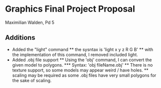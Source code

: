 # Graphics Final Project Proposal

Maximilian Walden, Pd 5

## Additions

* Added the "light" command
 ** the sysntax is 'light x y z R G B'
 ** with the implementation of this command, I removed included light.
* Added .obj file support
 ** Using the 'obj' command, I can convert the given model to polygons.
  *** Syntax: 'obj fileName.obj'
 ** There is no texture support, so some models may appear weird / have holes.
 ** scaling may be required as some .obj files have very small polygons for the sake of scaling.
